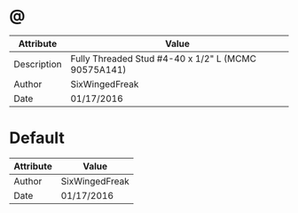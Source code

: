 # @
| Attribute | Value |
| ---  | ---     |
| Description | Fully Threaded Stud #4-40 x 1/2&quot; L (MCMC 90575A141) |
| Author | SixWingedFreak |
| Date | 01/17/2016 |
# Default
| Attribute | Value |
| ---  | ---     |
| Author | SixWingedFreak |
| Date | 01/17/2016 |

